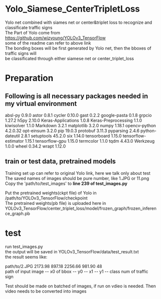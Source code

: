 # Yolo_Siamese_CenterTripletLoss
Yolo net combined with siames net or center&amp;triplet loss to recognize and classificate traffic signs  
The Part of Yolo come from https://github.com/wizyoung/YOLOv3_TensorFlow  
some of the readme can refer to above link   
The bonding boxes will be first generated by Yolo net, then the bboxes of traffic signs will  
be classificated through either siamese net or center_triplet_loss  

# Preparation
## Following is all necessary packages needed in my virtual environment
absl-py              0.9.0
astor                0.8.1
cycler               0.10.0
gast                 0.2.2
google-pasta         0.1.8
grpcio               1.27.2
h5py                 2.10.0
Keras-Applications   1.0.8
Keras-Preprocessing  1.1.0
kiwisolver           1.1.0
Markdown             3.2.1
matplotlib           3.2.0
numpy                1.18.1
opencv-python        4.2.0.32
opt-einsum           3.2.0
pip                  19.0.3
protobuf             3.11.3
pyparsing            2.4.6
python-dateutil      2.8.1
setuptools           45.2.0
six                  1.14.0
tensorboard          1.15.0
tensorflow-estimator 1.15.1
tensorflow-gpu       1.15.0
termcolor            1.1.0
tqdm                 4.43.0
Werkzeug             1.0.0
wheel                0.34.2
wrapt                1.12.0

## train or test data, pretrained models
Training set up can refer to original Yolo link, here we talk only about test  
The saved names of images should be pure number, like 1.JPG or 11.png  
Copy the 'path/to/test_images' to **line 239 of test_images.py**   
  
Put the pretrained weights(ckpt file) of Yolo in /path/to/YOLOv3_TensorFlow/checkpoint  
The pretrained weights(pb file) is uploaded here in YOLOv3_TensorFlow/center_triplet_loss/model/frozen_graph/frozen_inference_graph.pb  


# test
run test_images.py  
the output will be saved in YOLOv3_TensorFlow/data/test_result.txt  
the result seems like:  
    
 path/to/2.JPG  2173.98  897.18  2256.66  981.90  48  
 path of input image -- x0 of bbox -- y0 -- x1 -- y1 -- class num of traffic sign
      
Test should be made on batched of images, if run on vdieo is needed. Then video needs to be converted into images  


